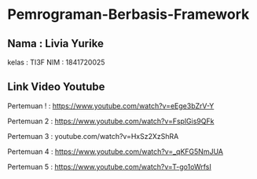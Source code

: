 # Pemrograman-Berbasis-Framework
## Nama : Livia Yurike
kelas : TI3F
NIM : 1841720025

## Link Video Youtube
Pertemuan ! :
https://www.youtube.com/watch?v=eEge3bZrV-Y

Pertemuan 2 :
https://www.youtube.com/watch?v=FsplGis9QFk

Pertemuan 3 :
youtube.com/watch?v=HxSz2XzShRA

Pertemuan 4 :
https://www.youtube.com/watch?v=_qKFG5NmJUA

Pertemuan 5 :
https://www.youtube.com/watch?v=T-go1oWrfsI
